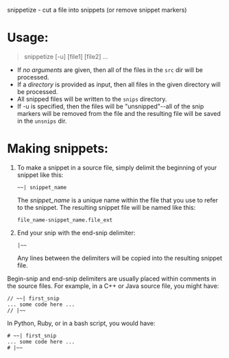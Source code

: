 snippetize - cut a file into snippets (or remove snippet markers)

Usage:
======

> snippetize [-u] [file1] [file2] ...

-   If *no arguments* are given, then all of the files in the `src` dir
    will be processed.
-   If a *directory* is provided as input, then all files in the given
    directory will be processed.
-   All snipped files will be written to the `snips` directory.
-   If -u is specified, then the files will be "unsnipped"--all of the
    snip markers will be removed from the file and the resulting file
    will be saved in the `unsnips` dir.

Making snippets:
================

1.  To make a snippet in a source file, simply delimit the beginning of
    your snippet like this:

        ~~| snippet_name

    The *snippet\_name* is a unique name within the file that you use to
    refer to the snippet. The resulting snippet file will be named like
    this:

        file_name-snippet_name.file_ext

2.  End your snip with the end-snip delimiter:

        |~~

    Any lines between the delimiters will be copied into the resulting
    snippet file.

Begin-snip and end-snip delimiters are usually placed within comments in
the source files. For example, in a C++ or Java source file, you might
have:

    // ~~| first_snip
    ... some code here ...
    // |~~

In Python, Ruby, or in a bash script, you would have:

    # ~~| first_snip
    ... some code here ...
    # |~~

